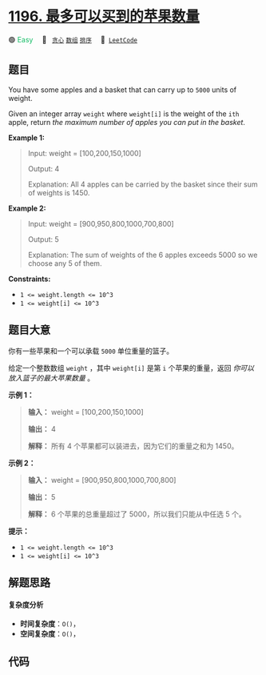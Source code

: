 # [1196. 最多可以买到的苹果数量](https://leetcode.com/problems/how-many-apples-can-you-put-into-the-basket)

🟢 <font color=#15bd66>Easy</font>&emsp; 🔖&ensp; [`贪心`](/tag/greedy.md) [`数组`](/tag/array.md) [`排序`](/tag/sorting.md)&emsp; 🔗&ensp;[`LeetCode`](https://leetcode.com/problems/how-many-apples-can-you-put-into-the-basket)

## 题目

You have some apples and a basket that can carry up to `5000` units of weight.

Given an integer array `weight` where `weight[i]` is the weight of the `ith`
apple, return _the maximum number of apples you can put in the basket_.



**Example 1:**

> Input: weight = [100,200,150,1000]
> 
> Output: 4
> 
> Explanation: All 4 apples can be carried by the basket since their sum of weights is 1450.

**Example 2:**

> Input: weight = [900,950,800,1000,700,800]
> 
> Output: 5
> 
> Explanation: The sum of weights of the 6 apples exceeds 5000 so we choose any 5 of them.

**Constraints:**

  * `1 <= weight.length <= 10^3`
  * `1 <= weight[i] <= 10^3`


## 题目大意

你有一些苹果和一个可以承载 `5000` 单位重量的篮子。

给定一个整数数组 `weight` ，其中 `weight[i]` 是第 `i` 个苹果的重量，返回 _你可以放入篮子的最大苹果数量_ 。



**示例 1：**

> 
> 
> 
> 
> 
> **输入：** weight = [100,200,150,1000]
> 
> **输出：** 4
> 
> **解释：** 所有 4 个苹果都可以装进去，因为它们的重量之和为 1450。
> 
> 

**示例 2：**

> 
> 
> 
> 
> 
> **输入：** weight = [900,950,800,1000,700,800]
> 
> **输出：** 5
> 
> **解释：** 6 个苹果的总重量超过了 5000，所以我们只能从中任选 5 个。
> 
> 



**提示：**

  * `1 <= weight.length <= 10^3`
  * `1 <= weight[i] <= 10^3`


## 解题思路

#### 复杂度分析

- **时间复杂度**：`O()`，
- **空间复杂度**：`O()`，

## 代码

```javascript

```